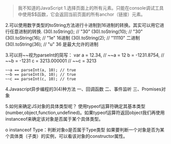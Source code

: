 >我不知道的JavaScript
1.选择页面上的所有元素。只能在console调试工具中使用$$函数，它会返回当前页面的所有anchor（链接）元素。

2.可以使用数字类型的toString方法进行十进制到16进制的转换。其实可以用它进行任意进制的转换.
	(30).toString();   // "30"
	(30).toString(10); // "30"
	(30).toString(16); // "1e" 16进制
	(30).toString(2); // "11110" 二进制
	(30).toString(36); // "u" 36 是最大允许的进制

3.可以将~~视为parseInt的简写：
	var a = 12.34, // ~~a = 12
    b = -1231.8754, // ~~b = -1231
    c = 3213.000001 // ~~c = 3213
 
	~~a == parseInt(a, 10); // true
	~~b == parseInt(b, 10); // true
	~~c == parseInt(c, 10); // true

4.Javascript异步编程的3(4)种方法
一、回调函数
二、事件监听
三、Promises对象

5.如何来确定JS对象的具体类型呢？ 
使用typeof运算符确定其基本类型(number,object,function,undefined)。如果typeof运算符返回object我们再使用instanceof来确定该对象是否属于某个具体类型。 

o instanceof Type：判断对象o是否属于Type类型
如果要判断一个对象是否为某个具体类（子类）的实例，可以看该对象的constructor属性。 
